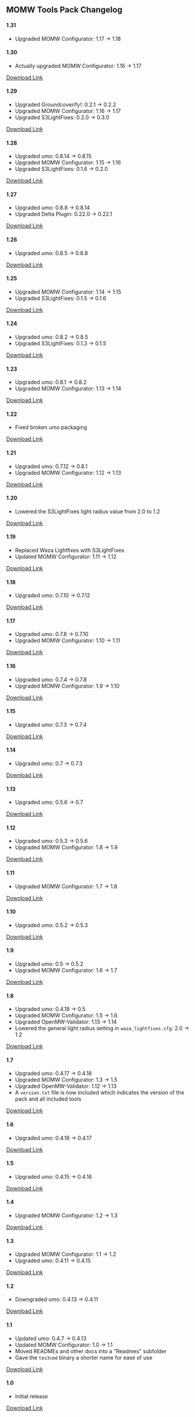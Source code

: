 ## MOMW Tools Pack Changelog

#### 1.31

* Upgraded MOMW Configurator: 1.17 -> 1.18

<!-- [Download Link](https://gitlab.com/modding-openmw/momw-tools-pack/-/packages/#TODO) -->

#### 1.30

* Actually upgraded MOMW Configurator: 1.16 -> 1.17

[Download Link](https://gitlab.com/modding-openmw/momw-tools-pack/-/packages/36198990)

#### 1.29

* Upgraded Groundcoverify!: 0.2.1 -> 0.2.2
* Upgraded MOMW Configurator: 1.16 -> 1.17
* Upgraded S3LightFixes: 0.2.0 -> 0.3.0

[Download Link](https://gitlab.com/modding-openmw/momw-tools-pack/-/packages/36198690)

#### 1.28

* Upgraded umo: 0.8.14 -> 0.8.15
* Upgraded MOMW Configurator: 1.15 -> 1.16
* Upgraded S3LightFixes: 0.1.6 -> 0.2.0

[Download Link](https://gitlab.com/modding-openmw/momw-tools-pack/-/packages/34741667)

#### 1.27

* Upgraded umo: 0.8.8 -> 0.8.14
* Upgraded Delta Plugin: 0.22.0 -> 0.22.1

[Download Link](https://gitlab.com/modding-openmw/momw-tools-pack/-/packages/34341471)

#### 1.26

* Upgraded umo: 0.8.5 -> 0.8.8

[Download Link](https://gitlab.com/modding-openmw/momw-tools-pack/-/packages/33953513)

#### 1.25

* Upgraded MOMW Configurator: 1.14 -> 1.15
* Upgraded S3LightFixes: 0.1.5 -> 0.1.6

[Download Link](https://gitlab.com/modding-openmw/momw-tools-pack/-/packages/33872916)

#### 1.24

* Upgraded umo: 0.8.2 -> 0.8.5
* Upgraded S3LightFixes: 0.1.3 -> 0.1.5

[Download Link](https://gitlab.com/modding-openmw/momw-tools-pack/-/packages/33870150)

#### 1.23

* Upgraded umo: 0.8.1 -> 0.8.2
* Upgraded MOMW Configurator: 1.13 -> 1.14

[Download Link](https://gitlab.com/modding-openmw/momw-tools-pack/-/packages/33816581)

#### 1.22

* Fixed broken umo packaging

[Download Link](https://gitlab.com/modding-openmw/momw-tools-pack/-/packages/33810937)

#### 1.21

* Upgraded umo: 0.7.12 -> 0.8.1
* Upgraded MOMW Configurator: 1.12 -> 1.13

[Download Link](https://gitlab.com/modding-openmw/momw-tools-pack/-/packages/33803694)

#### 1.20

* Lowered the S3LightFixes light radius value from 2.0 to 1.2

[Download Link](https://gitlab.com/modding-openmw/momw-tools-pack/-/packages/33451498)

#### 1.19

* Replaced Waza Lightfixes with S3LightFixes
* Updated MOMW Configurator: 1.11 -> 1.12

[Download Link](https://gitlab.com/modding-openmw/momw-tools-pack/-/packages/33451471)

#### 1.18

* Upgraded umo: 0.7.10 -> 0.7.12

[Download Link](https://gitlab.com/modding-openmw/momw-tools-pack/-/packages/33444476)

#### 1.17

* Upgraded umo: 0.7.8 -> 0.7.10
* Upgraded MOMW Configurator: 1.10 -> 1.11

[Download Link](https://gitlab.com/modding-openmw/momw-tools-pack/-/packages/32928629)

#### 1.16

* Upgraded umo: 0.7.4 -> 0.7.8
* Upgraded MOMW Configurator: 1.9 -> 1.10

[Download Link](https://gitlab.com/modding-openmw/momw-tools-pack/-/packages/32861236)

#### 1.15

* Upgraded umo: 0.7.3 -> 0.7.4

[Download Link](https://gitlab.com/modding-openmw/momw-tools-pack/-/packages/32611824)

#### 1.14

* Upgraded umo: 0.7 -> 0.7.3

[Download Link](https://gitlab.com/modding-openmw/momw-tools-pack/-/packages/32609772)

#### 1.13

* Upgraded umo: 0.5.6 -> 0.7

[Download Link](https://gitlab.com/modding-openmw/momw-tools-pack/-/packages/32604423)

#### 1.12

* Upgraded umo: 0.5.3 -> 0.5.6
* Upgraded MOMW Configurator: 1.8 -> 1.9

[Download Link](https://gitlab.com/modding-openmw/momw-configurator/-/packages/32405196)

#### 1.11

* Upgraded MOMW Configurator: 1.7 -> 1.8

[Download Link](https://gitlab.com/modding-openmw/momw-configurator/-/packages/32349424)

#### 1.10

* Upgraded umo: 0.5.2 -> 0.5.3

[Download Link](https://gitlab.com/modding-openmw/momw-configurator/-/packages/32348622)

#### 1.9

* Upgraded umo: 0.5 -> 0.5.2
* Upgraded MOMW Configurator: 1.6 -> 1.7

[Download Link](https://gitlab.com/modding-openmw/momw-configurator/-/packages/32311099)

#### 1.8

* Upgraded umo: 0.4.18 -> 0.5
* Upgraded MOMW Configurator: 1.5 -> 1.6
* Upgraded OpenMW-Validator: 1.13 -> 1.14
* Lowered the general light radius setting in `waza_lightfixes.cfg`: 2.0 -> 1.2

[Download Link](https://gitlab.com/modding-openmw/momw-configurator/-/packages/32264470)

#### 1.7

* Upgraded umo: 0.4.17 -> 0.4.18
* Upgraded MOMW Configurator: 1.3 -> 1.5
* Upgraded OpenMW-Validator: 1.12 -> 1.13
* A `version.txt` file is now included which indicates the version of the pack and all included tools

[Download Link](https://gitlab.com/modding-openmw/momw-configurator/-/packages/32172655)

#### 1.6

* Upgraded umo: 0.4.16 -> 0.4.17

[Download Link](https://gitlab.com/modding-openmw/momw-configurator/-/packages/32133122)

#### 1.5

* Upgraded umo: 0.4.15 -> 0.4.16

[Download Link](https://gitlab.com/modding-openmw/momw-configurator/-/packages/32127014)

#### 1.4

* Upgraded MOMW Configurator: 1.2 -> 1.3

[Download Link](https://gitlab.com/modding-openmw/momw-configurator/-/packages/32121760)

#### 1.3

* Upgraded MOMW Configurator: 1.1 -> 1.2
* Upgraded umo: 0.4.11 -> 0.4.15

[Download Link](https://gitlab.com/modding-openmw/momw-configurator/-/packages/32076364)

#### 1.2

* Downgraded umo: 0.4.13 -> 0.4.11

[Download Link](https://gitlab.com/modding-openmw/momw-configurator/-/packages/32006816)

#### 1.1

* Updated umo: 0.4.7 -> 0.4.13
* Updated MOMW Configurator: 1.0 -> 1.1
* Moved READMEs and other docs into a "Readmes" subfolder
* Gave the `tes3cmd` binary a shorter name for ease of use

[Download Link](https://gitlab.com/modding-openmw/momw-configurator/-/packages/32002616)

#### 1.0

* Initial release

[Download Link](https://gitlab.com/modding-openmw/momw-configurator/-/packages/31938052)
